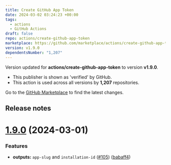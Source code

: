 ```yaml
---
title: Create GitHub App Token
date: 2024-03-02 03:24:23 +00:00
tags:
  - actions
  - GitHub Actions
draft: false
repo: actions/create-github-app-token
marketplace: https://github.com/marketplace/actions/create-github-app-token
version: v1.9.0
dependentsNumber: "1,207"
---
```



Version updated for **actions/create-github-app-token** to version **v1.9.0**.
- This publisher is shown as 'verified' by GitHub.
- This action is used across all versions by **1,207** repositories.

Go to the [GitHub Marketplace](https://github.com/marketplace/actions/create-github-app-token) to find the latest changes.

## Release notes

# [1.9.0](https://github.com/actions/create-github-app-token/compare/v1.8.2...v1.9.0) (2024-03-01)


### Features

* **outputs:** `app-slug` and `installation-id` ([#105](https://github.com/actions/create-github-app-token/issues/105)) ([babaff4](https://github.com/actions/create-github-app-token/commit/babaff4320b432cece89fd8d07209bb3f6e98fe3))




